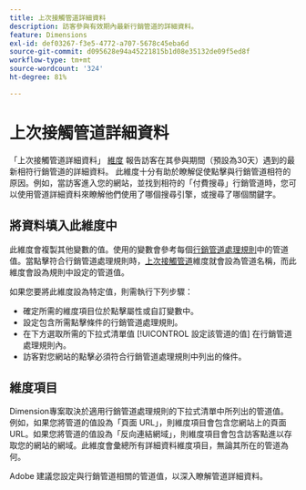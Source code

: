 ```yaml
---
title: 上次接觸管道詳細資料
description: 訪客參與有效期內最新行銷管道的詳細資料。
feature: Dimensions
exl-id: def03267-f3e5-4772-a707-5678c45eba6d
source-git-commit: d095628e94a45221815b1d08e35132de09f5ed8f
workflow-type: tm+mt
source-wordcount: '324'
ht-degree: 81%

---
```


# 上次接觸管道詳細資料

「上次接觸管道詳細資料」 [維度](overview.md) 報告訪客在其參與期間（預設為30天）遇到的最新相符行銷管道的詳細資料。 此維度十分有助於瞭解促使點擊與行銷管道相符的原因。例如，當訪客進入您的網站，並找到相符的「付費搜尋」行銷管道時，您可以使用管道詳細資料來瞭解他們使用了哪個搜尋引擎，或搜尋了哪個關鍵字。

## 將資料填入此維度中

此維度會複製其他變數的值。使用的變數會參考每個[行銷管道處理規則](/help/admin/admin/c-manage-report-suites/c-edit-report-suites/marketing-channels/c-rules.md)中的管道值。當點擊符合行銷管道處理規則時，[上次接觸管道](last-touch-channel.md)維度就會設為管道名稱，而此維度會設為規則中設定的管道值。

如果您要將此維度設為特定值，則需執行下列步驟：

* 確定所需的維度項目位於點擊屬性或自訂變數中。
* 設定包含所需點擊條件的行銷管道處理規則。
* 在下方選取所需的下拉式清單值 [!UICONTROL 設定該管道的值] 在行銷管道處理規則內。
* 訪客對您網站的點擊必須符合行銷管道處理規則中列出的條件。

## 維度項目

Dimension專案取決於適用行銷管道處理規則的下拉式清單中所列出的管道值。 例如，如果您將管道的值設為「頁面 URL」，則維度項目會包含您網站上的頁面 URL。如果您將管道的值設為「反向連結網域」，則維度項目會包含訪客點進以存取您的網站的網域。此維度會彙總所有詳細資料維度項目，無論其所在的管道為何。

Adobe 建議您設定與行銷管道相關的管道值，以深入瞭解管道詳細資料。

